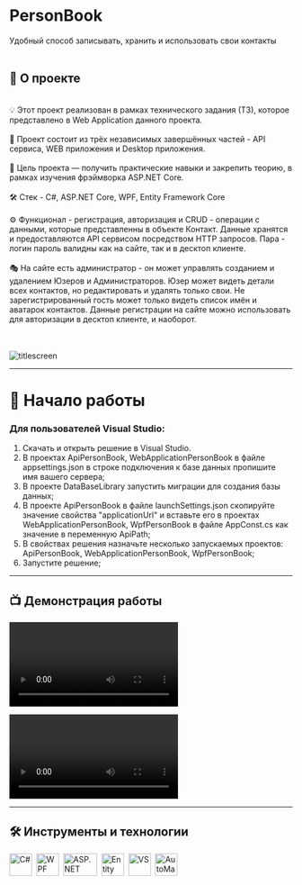 # PersonBook
Удобный способ записывать, хранить и использовать свои контакты<br><br>

## 📖 О проекте<br> 
<br>
💡 Этот проект реализован в рамках технического задания (ТЗ), которое представлено в Web Application данного проекта.<br><br>
🧩 Проект состоит из трёх независимых завершённых частей - API сервиса, WEB приложения и Desktop приложения.<br><br>
🎯 Цель проекта — получить практические навыки и закрепить теорию, в рамках изучения фрэймворка ASP.NET Core.<br><br>
🛠 Стек - C#, ASP.NET Core, WPF, Entity Framework Core<br><br>
⚙️ Функционал - регистрация, авторизация и CRUD - операции с данными, которые представленны в объекте Контакт. Данные хранятся и предоставляются API сервисом посредством HTTP запросов. Пара - логин пароль валидны как на сайте, так и в десктоп клиенте.<br><br>
🎭 На сайте есть администратор - он может управлять созданием и удалением Юзеров и Администраторов. Юзер может видеть детали всех контактов, но редактировать и удалять только свои. Не зарегистрированный гость может только видеть список имён и аватарок контактов. Данные регистрации на сайте можно использовать для авторизации в десктоп клиенте, и наоборот.<br><br><br> 

![titlescreen](https://user-images.githubusercontent.com/77357671/178049289-e7f09bbc-ca33-4352-b0a5-f992a5f84471.png)


---
# 🚀 Начало работы
### Для пользователей Visual Studio:
1. Скачать и открыть решение в Visual Studio.
2. В проектах ApiPersonBook, WebApplicationPersonBook в файле appsettings.json в строке подключения к базе данных пропишите имя вашего сервера;
3. В проекте DataBaseLibrary запустить миграции для создания базы данных;
4. В проекте ApiPersonBook в файле launchSettings.json скопируйте значение свойства "applicationUrl"
и вставьте его в проектах WebApplicationPersonBook, WpfPersonBook в файле AppConst.cs как значение в переменную ApiPath;
5. В свойствах решения назначьте несколько запускаемых проектов: ApiPersonBook, WebApplicationPersonBook, WpfPersonBook;
6. Запустите решение;
---




## 📺 Демонстрация работы

<video src="https://user-images.githubusercontent.com/77357671/178057265-4589fecd-da66-4539-852f-ec0bed3847b4.mp4" ></video>

<video src="https://user-images.githubusercontent.com/77357671/178059785-9007446a-ef32-4977-943f-6390ee0b5a6f.mp4" ></video>






---
## 🛠️ Инструменты и технологии
<div>
<a>
   <img src="https://user-images.githubusercontent.com/61462657/171970442-3c60c757-6df1-4d2f-8d20-200e1f2d4448.svg"  title="C#" alt="С#" width="40" height="40"/>&nbsp;
</a>

<a>
   <img src="https://user-images.githubusercontent.com/77357671/178060769-b5ad4d71-041c-448d-b33a-94997559aa0d.png" title="WPF" alt="WPF" width="40" height="40"/>&nbsp;
</a>

<a>
   <img src="https://user-images.githubusercontent.com/77357671/178063226-c8ee96c0-44c5-4b2d-a1d1-356b509563ee.png" title="ASP.NET Core" alt="ASP.NET Core" width="60" height="40"/>&nbsp;
</a>   

<a>
   <img src="https://user-images.githubusercontent.com/77357671/178065354-e1b3ef76-755d-4fc6-8cb4-9cdb97e662f8.png" title="Entity Framework Core" alt="Entity Framework Core" height="40" />&nbsp;
</a>   

<a>
   <img src="https://user-images.githubusercontent.com/77357671/178066126-75ff0003-6023-4dc6-88a5-ec98de838b9b.png" title="VS" alt="VS" height="40" />&nbsp;
</a>   

<a>
   <img src="https://user-images.githubusercontent.com/61462657/171980547-0b97aec8-7e04-49e1-b6b5-8905651249b3.png" title="AutoMapper" alt="AutoMapper" width="40" height="40"/>&nbsp;
</a>   

</div>


